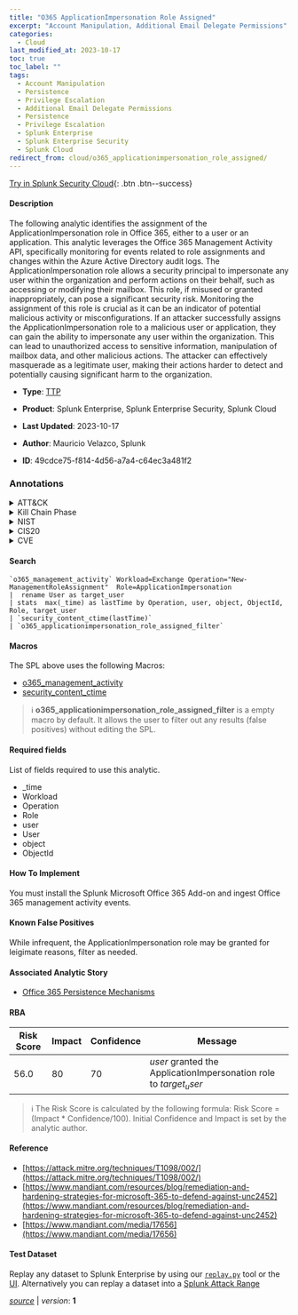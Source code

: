 ```yaml
---
title: "O365 ApplicationImpersonation Role Assigned"
excerpt: "Account Manipulation, Additional Email Delegate Permissions"
categories:
  - Cloud
last_modified_at: 2023-10-17
toc: true
toc_label: ""
tags:
  - Account Manipulation
  - Persistence
  - Privilege Escalation
  - Additional Email Delegate Permissions
  - Persistence
  - Privilege Escalation
  - Splunk Enterprise
  - Splunk Enterprise Security
  - Splunk Cloud
redirect_from: cloud/o365_applicationimpersonation_role_assigned/
---
```




[Try in Splunk Security Cloud](https://www.splunk.com/en_us/cyber-security.html){: .btn .btn--success}

#### Description

The following analytic identifies the assignment of the ApplicationImpersonation role in Office 365, either to a user or an application. This analytic leverages the Office 365 Management Activity API, specifically monitoring for events related to role assignments and changes within the Azure Active Directory audit logs. The ApplicationImpersonation role allows a security principal to impersonate any user within the organization and perform actions on their behalf, such as accessing or modifying their mailbox. This role, if misused or granted inappropriately, can pose a significant security risk. Monitoring the assignment of this role is crucial as it can be an indicator of potential malicious activity or misconfigurations. If an attacker successfully assigns the ApplicationImpersonation role to a malicious user or application, they can gain the ability to impersonate any user within the organization. This can lead to unauthorized access to sensitive information, manipulation of mailbox data, and other malicious actions. The attacker can effectively masquerade as a legitimate user, making their actions harder to detect and potentially causing significant harm to the organization.

- **Type**: [TTP](https://github.com/splunk/security_content/wiki/Detection-Analytic-Types)
- **Product**: Splunk Enterprise, Splunk Enterprise Security, Splunk Cloud

- **Last Updated**: 2023-10-17
- **Author**: Mauricio Velazco, Splunk
- **ID**: 49cdce75-f814-4d56-a7a4-c64ec3a481f2

### Annotations
<details>
  <summary>ATT&CK</summary>

<div markdown="1">

#### [ATT&CK](https://attack.mitre.org/)

| ID          | Technique   | Tactic         |
| ----------- | ----------- |--------------- |
| [T1098](https://attack.mitre.org/techniques/T1098/) | Account Manipulation | Persistence, Privilege Escalation |

| [T1098.002](https://attack.mitre.org/techniques/T1098/002/) | Additional Email Delegate Permissions | Persistence, Privilege Escalation |

</div>
</details>


<details>
  <summary>Kill Chain Phase</summary>

<div markdown="1">

* Installation
* Exploitation


</div>
</details>


<details>
  <summary>NIST</summary>

<div markdown="1">

* DE.CM



</div>
</details>

<details>
  <summary>CIS20</summary>

<div markdown="1">

* CIS 10



</div>
</details>

<details>
  <summary>CVE</summary>

<div markdown="1">


</div>
</details>


#### Search

```
`o365_management_activity` Workload=Exchange Operation="New-ManagementRoleAssignment"  Role=ApplicationImpersonation 
|  rename User as target_user 
| stats  max(_time) as lastTime by Operation, user, object, ObjectId, Role, target_user 
| `security_content_ctime(lastTime)` 
| `o365_applicationimpersonation_role_assigned_filter`
```

#### Macros
The SPL above uses the following Macros:
* [o365_management_activity](https://github.com/splunk/security_content/blob/develop/macros/o365_management_activity.yml)
* [security_content_ctime](https://github.com/splunk/security_content/blob/develop/macros/security_content_ctime.yml)

> :information_source:
> **o365_applicationimpersonation_role_assigned_filter** is a empty macro by default. It allows the user to filter out any results (false positives) without editing the SPL.



#### Required fields
List of fields required to use this analytic.
* _time
* Workload
* Operation
* Role
* user
* User
* object
* ObjectId



#### How To Implement
You must install the Splunk Microsoft Office 365 Add-on and ingest Office 365 management activity events.
#### Known False Positives
While infrequent, the ApplicationImpersonation role may be granted for leigimate reasons, filter as needed.

#### Associated Analytic Story
* [Office 365 Persistence Mechanisms](/stories/office_365_persistence_mechanisms)




#### RBA

| Risk Score  | Impact      | Confidence   | Message      |
| ----------- | ----------- |--------------|--------------|
| 56.0 | 80 | 70 | $user$ granted the ApplicationImpersonation role to $target_user$ |


> :information_source:
> The Risk Score is calculated by the following formula: Risk Score = (Impact * Confidence/100). Initial Confidence and Impact is set by the analytic author.


#### Reference

* [https://attack.mitre.org/techniques/T1098/002/](https://attack.mitre.org/techniques/T1098/002/)
* [https://www.mandiant.com/resources/blog/remediation-and-hardening-strategies-for-microsoft-365-to-defend-against-unc2452](https://www.mandiant.com/resources/blog/remediation-and-hardening-strategies-for-microsoft-365-to-defend-against-unc2452)
* [https://www.mandiant.com/media/17656](https://www.mandiant.com/media/17656)



#### Test Dataset
Replay any dataset to Splunk Enterprise by using our [`replay.py`](https://github.com/splunk/attack_data#using-replaypy) tool or the [UI](https://github.com/splunk/attack_data#using-ui).
Alternatively you can replay a dataset into a [Splunk Attack Range](https://github.com/splunk/attack_range#replay-dumps-into-attack-range-splunk-server)




[*source*](https://github.com/splunk/security_content/tree/develop/detections/cloud/o365_applicationimpersonation_role_assigned.yml) \| *version*: **1**